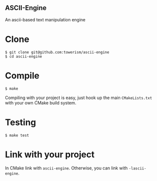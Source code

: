 ## ASCII-Engine
An ascii-based text manipulation engine

# Clone
```
$ git clone git@github.com:towerism/ascii-engine
$ cd ascii-engine
```

# Compile
```
$ make
```
Compiling with your project is easy, just hook up the main `CMakeLists.txt` with your own CMake build system.

# Testing
```
$ make test
```

# Link with your project
In CMake link with `ascii-engine`. Otherwise, you can link with `-lascii-engine`.

